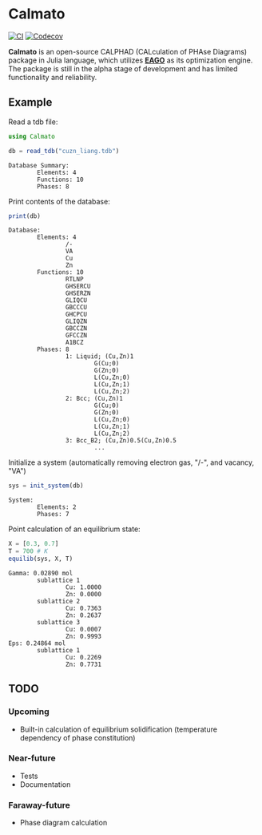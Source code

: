 # Calmato

[![CI](https://github.com/hasundue/Calmato.jl/workflows/CI/badge.svg)](https://github.com/hasundue/Calmato.jl/actions?query=workflow%3ACI)
[![Codecov](https://codecov.io/gh/hasundue/Calmato.jl/branch/master/graph/badge.svg)](https://codecov.io/gh/hasundue/Calmato.jl)

**Calmato** is an open-source CALPHAD (CALculation of PHAse Diagrams) package in Julia language, which utilizes [**EAGO**](https://github.com/PSORLab/EAGO.jl) as its optimization engine. The package is still in the alpha stage of development and has limited functionality and reliability.

## Example

Read a tdb file:

```julia
using Calmato

db = read_tdb("cuzn_liang.tdb")
```

```terminal
Database Summary:
        Elements: 4
        Functions: 10
        Phases: 8
```

Print contents of the database:

```julia
print(db)
```

```terminal
Database:
        Elements: 4
                /-
                VA
                Cu
                Zn
        Functions: 10
                RTLNP
                GHSERCU
                GHSERZN
                GLIQCU
                GBCCCU
                GHCPCU
                GLIQZN
                GBCCZN
                GFCCZN
                A1BCZ
        Phases: 8
                1: Liquid; (Cu,Zn)1
                        G(Cu;0)
                        G(Zn;0)
                        L(Cu,Zn;0)
                        L(Cu,Zn;1)
                        L(Cu,Zn;2)
                2: Bcc; (Cu,Zn)1
                        G(Cu;0)
                        G(Zn;0)
                        L(Cu,Zn;0)
                        L(Cu,Zn;1)
                        L(Cu,Zn;2)
                3: Bcc_B2; (Cu,Zn)0.5(Cu,Zn)0.5
                        ...
```

Initialize a system (automatically removing electron gas, "/-", and vacancy, "VA")

```julia
sys = init_system(db)
```

```terminal
System:
        Elements: 2
        Phases: 7
```

Point calculation of an equilibrium state:

```julia
X = [0.3, 0.7]
T = 700 # K
equilib(sys, X, T)
```

```terminal
Gamma: 0.02890 mol
        sublattice 1
                Cu: 1.0000
                Zn: 0.0000
        sublattice 2
                Cu: 0.7363
                Zn: 0.2637
        sublattice 3
                Cu: 0.0007
                Zn: 0.9993
Eps: 0.24864 mol
        sublattice 1
                Cu: 0.2269
                Zn: 0.7731
```

## TODO

### Upcoming
- Built-in calculation of equilibrium solidification (temperature dependency of phase constitution)

### Near-future
- Tests
- Documentation

### Faraway-future
- Phase diagram calculation